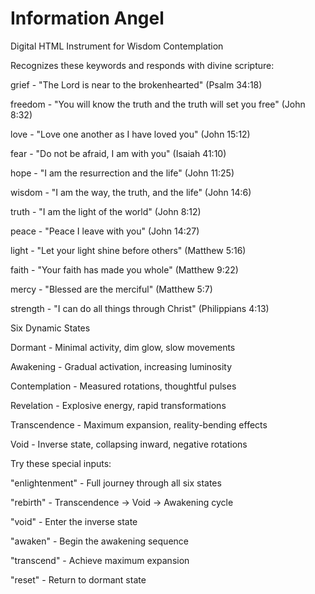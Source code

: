 # Information Angel
Digital HTML Instrument for Wisdom Contemplation

Recognizes these keywords and responds with divine scripture:
 
  grief - "The Lord is near to the brokenhearted" (Psalm 34:18)
 
  freedom - "You will know the truth and the truth will set you free" (John 8:32)
  
  love - "Love one another as I have loved you" (John 15:12)
  
  fear - "Do not be afraid, I am with you" (Isaiah 41:10)
  
  hope - "I am the resurrection and the life" (John 11:25)
 
  wisdom - "I am the way, the truth, and the life" (John 14:6)
  
  truth - "I am the light of the world" (John 8:12)
 
  peace - "Peace I leave with you" (John 14:27)
 
  light - "Let your light shine before others" (Matthew 5:16)
 
  faith - "Your faith has made you whole" (Matthew 9:22)
 
  mercy - "Blessed are the merciful" (Matthew 5:7)

  strength - "I can do all things through Christ" (Philippians 4:13)


Six Dynamic States
 
  Dormant - Minimal activity, dim glow, slow movements

  Awakening - Gradual activation, increasing luminosity
 
  Contemplation - Measured rotations, thoughtful pulses
 
  Revelation - Explosive energy, rapid transformations
 
  Transcendence - Maximum expansion, reality-bending effects
 
  Void - Inverse state, collapsing inward, negative rotations


Try these special inputs:

  "enlightenment" - Full journey through all six states
 
  "rebirth" - Transcendence → Void → Awakening cycle
 
  "void" - Enter the inverse state

  "awaken" - Begin the awakening sequence
 
  "transcend" - Achieve maximum expansion

  "reset" - Return to dormant state
